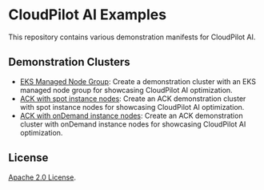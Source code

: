 # CloudPilot AI Examples

This repository contains various demonstration manifests for CloudPilot AI.

## Demonstration Clusters

- [EKS Managed Node Group](clusters/eks): Create a demonstration cluster with an EKS managed node group for showcasing CloudPilot AI optimization.
- [ACK with spot instance nodes](clusters/ack-spot): Create an ACK demonstration cluster with spot instance nodes for showcasing CloudPilot AI optimization.
- [ACK with onDemand instance nodes](clusters/ack-ondemand): Create an ACK demonstration cluster with onDemand instance nodes for showcasing CloudPilot AI optimization.

## License

[Apache 2.0 License](./LICENSE).
